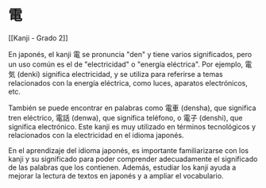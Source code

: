 # 電

[[Kanji - Grado 2]]

En japonés, el kanji 電 se pronuncia "den" y tiene varios significados, pero un uso común es el de "electricidad" o "energía eléctrica". Por ejemplo, 電気 (denki) significa electricidad, y se utiliza para referirse a temas relacionados con la energía eléctrica, como luces, aparatos electrónicos, etc.

También se puede encontrar en palabras como 電車 (densha), que significa tren eléctrico, 電話 (denwa), que significa teléfono, o 電子 (denshi), que significa electrónico. Este kanji es muy utilizado en términos tecnológicos y relacionados con la electricidad en el idioma japonés.

En el aprendizaje del idioma japonés, es importante familiarizarse con los kanji y su significado para poder comprender adecuadamente el significado de las palabras que los contienen. Además, estudiar los kanji ayuda a mejorar la lectura de textos en japonés y a ampliar el vocabulario.
